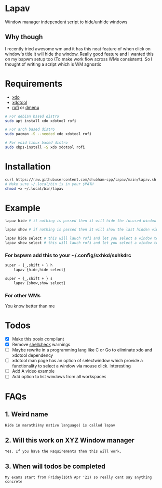 # Lapav
Window manager independent script to hide/unhide windows

## Why though
I recently tried awesome wm and it has this neat feature of when click on window's
title it will hide the window. Really good feature and I wanted this on my bspwm setup too
(To make work flow across WMs consistent). So I thought of writing a script which is WM agnostic

# Requirements
- [xdo](https://github.com/baskerville/xdo)
- [xdotool](https://www.semicomplete.com/projects/xdotool/)
- [rofi](https://github.com/davatorium/rofi) or [dmenu](https://tools.suckless.org/dmenu/)

```sh
# For debian based distro
sudo apt install xdo xdotool rofi

# For arch based distro
sudo pacman -S --needed xdo xdotool rofi

# For void linux based distro
sudo xbps-install -S xdo xdotool rofi
```

# Installation
```sh
curl https://raw.githubusercontent.com/shubham-cpp/lapav/main/lapav.sh > ~/.local/bin/lapav
# Make sure ~/.local/bin is in your $PATH
chmod +x ~/.local/bin/lapav
```
# Example
```sh
lapav hide # if nothing is passed then it will hide the focused window

lapav show # if nothing is passed then it will show the last hidden window

lapav hide select # this will lauch rofi and let you select a window to hide
lapav show select # this will lauch rofi and let you select a window to be shown

```
### For bspwm add this to your ~/.config/sxhkd/sxhkdrc
```sh
super + {_,shift + } h
    lapav {hide,hide select}

super + {_,shift + } s
    lapav {show,show select}
```
### For other WMs
You know better than me

# Todos

- [x] Make this posix compliant
- [x] Remove [shellcheck](https://github.com/koalaman/shellcheck) warnings
- [ ] Maybe rewrite in a programming lang like C or Go to eliminate xdo and xdotool dependency
- [ ] xdotool man page has an option of selectwindow which provide a functionality to select a window via mouse click. Interesting
- [ ] Add A video example
- [ ] Add option to list windows from all workspaces

# FAQs
## 1. Weird name
    Hide in marathi(my native language) is called lapav
## 2. Will this work on XYZ Window manager
    Yes. If you have the Requirements then this will work.
## 3. When will todos be completed
    My exams start from Friday(16th Apr '21) so really cant say anything concrete

